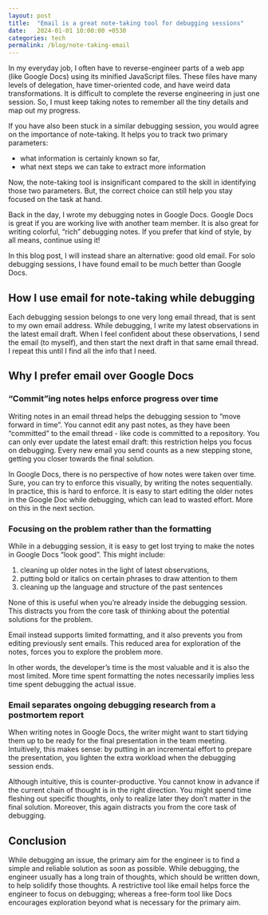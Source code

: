 ```yaml
---
layout: post
title:  "Email is a great note-taking tool for debugging sessions"
date:   2024-01-01 10:00:00 +0530
categories: tech
permalink: /blog/note-taking-email
---
```


In my everyday job, I often have to reverse-engineer parts of a web app (like Google Docs) using its minified JavaScript files. These files have many levels of delegation, have timer-oriented code, and have weird data transformations. It is difficult to complete the reverse engineering in just one session. So, I must keep taking notes to remember all the tiny details and map out my progress.

If you have also been stuck in a similar debugging session, you would agree on the importance of note-taking. It helps you to track two primary parameters:

- what information is certainly known so far,
- what next steps we can take to extract more information

Now, the note-taking tool is insignificant compared to the skill in identifying those two parameters. But, the correct choice can still help you stay focused on the task at hand.

Back in the day, I wrote my debugging notes in Google Docs. Google Docs is great if you are working live with another team member. It is also great for writing colorful, “rich” debugging notes. If you prefer that kind of style, by all means, continue using it!

In this blog post, I will instead share an alternative: good old email. For solo debugging sessions, I have found email to be much better than Google Docs.

## How I use email for note-taking while debugging

Each debugging session belongs to one very long email thread, that is sent to my own email address. While debugging, I write my latest observations in the latest email draft. When I feel confident about these observations, I send the email (to myself), and then start the next draft in that same email thread. I repeat this until I find all the info that I need.

## Why I prefer email over Google Docs

### “Commit”ing notes helps enforce progress over time

Writing notes in an email thread helps the debugging session to “move forward in time”. You cannot edit any past notes, as they have been “committed” to the email thread - like code is committed to a repository. You can only ever update the latest email draft: this restriction helps you focus on debugging. Every new email you send counts as a new stepping stone, getting you closer towards the final solution.

In Google Docs, there is no perspective of how notes were taken over time. Sure, you can try to enforce this visually, by writing the notes sequentially. In practice, this is hard to enforce. It is easy to start editing the older notes in the Google Doc while debugging, which can lead to wasted effort. More on this in the next section.

### Focusing on the problem rather than the formatting

While in a debugging session, it is easy to get lost trying to make the notes in Google Docs “look good”. This might include:

1. cleaning up older notes in the light of latest observations,
2. putting bold or italics on certain phrases to draw attention to them
3. cleaning up the language and structure of the past sentences

None of this is useful when you’re already inside the debugging session. This distracts you from the core task of thinking about the potential solutions for the problem.

Email instead supports limited formatting, and it also prevents you from editing previously sent emails. This reduced area for exploration of the notes, forces you to explore the problem more.

In other words, the developer’s time is the most valuable and it is also the most limited. More time spent formatting the notes necessarily implies less time spent debugging the actual issue.

### Email separates ongoing debugging research from a postmortem report

When writing notes in Google Docs, the writer might want to start tidying them up to be ready for the final presentation in the team meeting. Intuitively, this makes sense: by putting in an incremental effort to prepare the presentation, you lighten the extra workload when the debugging session ends.

Although intuitive, this is counter-productive. You cannot know in advance if the current chain of thought is in the right direction. You might spend time fleshing out specific thoughts, only to realize later they don’t matter in the final solution. Moreover, this again distracts you from the core task of debugging.

## Conclusion

While debugging an issue, the primary aim for the engineer is to find a simple and reliable solution as soon as possible. While debugging, the engineer usually has a long train of thoughts, which should be written down, to help solidify those thoughts. A restrictive tool like email helps force the engineer to focus on debugging; whereas a free-form tool like Docs encourages exploration beyond what is necessary for the primary aim.